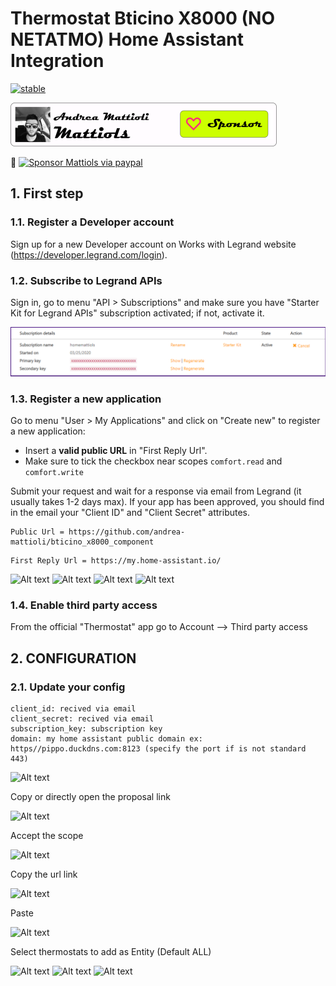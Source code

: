 # Thermostat Bticino X8000 (NO NETATMO) Home Assistant Integration

[![stable](https://badges.github.io/stability-badges/dist/stable.svg)](https://github.com/badges/stability-badges)

[![Sponsor Mattiols via GitHub Sponsors](https://raw.githubusercontent.com/andrea-mattioli/bticino_X8000_rest_api/test/screenshots/sponsor.png)](https://github.com/sponsors/andrea-mattioli)

🍻 [![Sponsor Mattiols via paypal](https://www.paypalobjects.com/webstatic/mktg/logo/pp_cc_mark_37x23.jpg)](http://paypal.me/mattiols)

## 1. First step

### 1.1. Register a Developer account
Sign up for a new Developer account on Works with Legrand website (https://developer.legrand.com/login).

### 1.2. Subscribe to Legrand APIs
Sign in, go to menu "API > Subscriptions" and make sure you have "Starter Kit for Legrand APIs" subscription activated; if not, activate it.

![Alt text](https://github.com/andrea-mattioli/bticino_X8000_rest_api/raw/test/screenshots/subscription.PNG?raw=true "App Register")

### 1.3. Register a new application
Go to menu "User > My Applications" and click on "Create new" to register a new application:
- Insert a **valid public URL** in "First Reply Url". 
- Make sure to tick the checkbox near scopes `comfort.read` and `comfort.write`

Submit your request and wait for a response via email from Legrand (it usually takes 1-2 days max).
If your app has been approved, you should find in the email your "Client ID" and "Client Secret" attributes.

```
Public Url = https://github.com/andrea-mattioli/bticino_x8000_component
```
```
First Reply Url = https://my.home-assistant.io/
```
![Alt text](https://github.com/andrea-mattioli/bticino_x8000_component/blob/b4550e24b0a623c3a5a90627e92d204de1641367/app1.png?raw=true "App Register")
![Alt text](https://github.com/andrea-mattioli/bticino_x8000_component/blob/b4550e24b0a623c3a5a90627e92d204de1641367/app2.png?raw=true "App Register")
![Alt text](https://github.com/andrea-mattioli/bticino_x8000_component/blob/b4550e24b0a623c3a5a90627e92d204de1641367/app3.png?raw=true "App Register")
![Alt text](https://github.com/andrea-mattioli/bticino_x8000_component/blob/b4550e24b0a623c3a5a90627e92d204de1641367/app4.png?raw=true "App Register")

### 1.4. Enable third party access

From the official "Thermostat" app go to Account --> Third party access

## 2. CONFIGURATION

### 2.1. Update your config
```
client_id: recived via email
client_secret: recived via email
subscription_key: subscription key
domain: my home assistant public domain ex: https//pippo.duckdns.com:8123 (specify the port if is not standard 443)
```
![Alt text](https://github.com/andrea-mattioli/bticino_x8000_component/blob/b4550e24b0a623c3a5a90627e92d204de1641367/config_entry.png?raw=true "Configuration")

Copy or directly open the proposal link

![Alt text](https://github.com/andrea-mattioli/bticino_x8000_component/blob/b4550e24b0a623c3a5a90627e92d204de1641367/copy_link.png?raw=true "Configuration")

Accept the scope

![Alt text](https://github.com/andrea-mattioli/bticino_x8000_component/blob/b4550e24b0a623c3a5a90627e92d204de1641367/accept_legrand.png?raw=true "Configuration")

Copy the url link

![Alt text](https://github.com/andrea-mattioli/bticino_x8000_component/blob/b4550e24b0a623c3a5a90627e92d204de1641367/copy_url.png?raw=true "Configuration")

Paste 

![Alt text](https://github.com/andrea-mattioli/bticino_x8000_component/blob/b4550e24b0a623c3a5a90627e92d204de1641367/paste_url.png?raw=true "Configuration")

Select thermostats to add as Entity (Default ALL)

![Alt text](https://github.com/andrea-mattioli/bticino_x8000_component/blob/d0f46d9f1331f78d9f2c29c7bc0ff44d221b34f9/select_thermo.png?raw=true "Configuration")
![Alt text](https://github.com/andrea-mattioli/bticino_x8000_component/blob/b4550e24b0a623c3a5a90627e92d204de1641367/end.png?raw=true "Configuration")
![Alt text](https://github.com/andrea-mattioli/bticino_x8000_component/blob/b4550e24b0a623c3a5a90627e92d204de1641367/climate.png?raw=true "Configuration")


